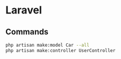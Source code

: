 # Laravel
## Commands
```bash
php artisan make:model Car --all
php artisan make:controller UserController
```
